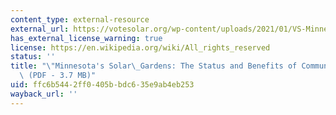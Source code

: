 ```yaml
---
content_type: external-resource
external_url: https://votesolar.org/wp-content/uploads/2021/01/VS-Minnesota-Solar_Gardens-2019-Report.pdf
has_external_license_warning: true
license: https://en.wikipedia.org/wiki/All_rights_reserved
status: ''
title: "\"Minnesota's Solar\_Gardens: The Status and Benefits of Community Solar\"\
  \ (PDF - 3.7 MB)"
uid: ffc6b544-2ff0-405b-bdc6-35e9ab4eb253
wayback_url: ''
---
```

